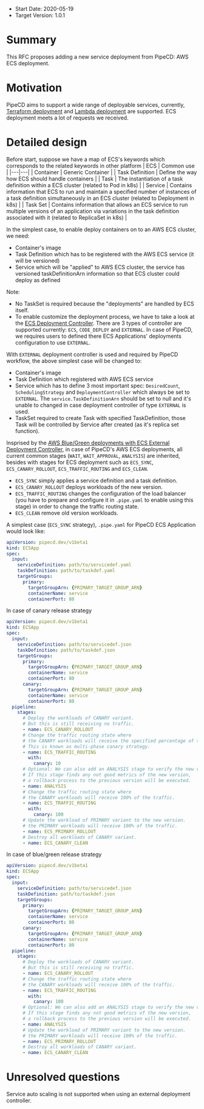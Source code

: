 - Start Date: 2020-05-19
- Target Version: 1.0.1

# Summary

This RFC proposes adding a new service deployment from PipeCD: AWS ECS deployment.

# Motivation

PipeCD aims to support a wide range of deployable services, currently, [Terraform deployment](https://pipecd.dev/docs/feature-status/#terraform-deployment) and [Lambda deployment](https://pipecd.dev/docs/feature-status/#lambda-deployment) are supported. ECS deployment meets a lot of requests we received.

# Detailed design

Before start, suppose we have a map of ECS's keywords which corresponds to the related keywords in other platform
| ECS  | Common use |
|---|---|
| Container | Generic Container |
| Task Definition | Define the way how ECS should handle containers |
| Task | The instantiation of a task definition within a ECS cluster (related to Pod in k8s) |
| Service | Contains information that ECS to run and maintain a specified number of instances of a task definition simultaneously in an ECS cluster (related to Deployment in k8s) |
| Task Set | Contains information that allows an ECS service to run multiple versions of an application via variations in the task definition associated with it (related to ReplicaSet in k8s) |

In the simplest case, to enable deploy containers on to an AWS ECS cluster, we need:
- Container's image
- Task Definition which has to be registered with the AWS ECS service (it will be versioned)
- Service which will be "applied" to AWS ECS cluster, the service has versioned taskDefinitionArn information so that ECS cluster could deploy as defined

Note:
- No TaskSet is required because the "deployments" are handled by ECS itself.
- To enable customize the deployment process, we have to take a look at the [ECS Deployment Controller](https://docs.aws.amazon.com/AmazonECS/latest/APIReference/API_DeploymentController.html). There are 3 types of controller are supported currently: `ECS`, `CODE_DEPLOY` and `EXTERNAL`. In case of PipeCD, we requires users to defined there ECS Applications' deployments configuration to use `EXTERNAL`.

With `EXTERNAL` deployment controller is used and required by PipeCD workflow, the above simplest case will be changed to:
- Container's image
- Task Definition which registered with AWS ECS service
- Service which has to define 3 most important spec: `DesiredCount`, `SchedulingStrategy` and `DeploymentController` which always be set to `EXTERNAL`. The `service.TaskDefinitionArn` should be set to null and it's unable to changed in case deployment controller of type `EXTERNAL` is used.
- TaskSet required to create Task with specified TaskDefinition, those Task will be controlled by Service after created (as it's replica set function). 

Insprised by the [AWS Blue/Green deployments with ECS External Deployment Controller](https://aws.amazon.com/blogs/containers/blue-green-deployments-with-the-ecs-external-deployment-controller/), in case of PipeCD's AWS ECS deployments, all current common stages (`WAIT`, `WAIT_APPROVAL`, `ANALYSIS`) are inherited, besides with stages for ECS deployment such as `ECS_SYNC`, `ECS_CANARY_ROLLOUT`, `ECS_TRAFFIC_ROUTING` and `ECS_CLEAN`.

- `ECS_SYNC` simply applies a service definition and a task definition.
- `ECS_CANARY_ROLLOUT` deploys workloads of the new version.
- `ECS_TRAFFIC_ROUTING` changes the configuration of the load balancer (you have to prepare and configure it in `.pipe.yaml` to enable using this stage) in order to change the traffic routing state.
- `ECS_CLEAN` remove old version workloads.

A simplest case (`ECS_SYNC` strategy), `.pipe.yaml` for PipeCD ECS Application would look like:

```yaml
apiVersion: pipecd.dev/v1beta1
kind: ECSApp
spec:
  input:
    serviceDefinition: path/to/servicedef.yaml
    taskDefinition: path/to/taskdef.yaml
    targetGroups:
      primary:
        targetGroupArn: {PRIMARY_TARGET_GROUP_ARN}
        containerName: service
        containerPort: 80
```

In case of canary release strategy

```yaml
apiVersion: pipecd.dev/v1beta1
kind: ECSApp
spec:
  input:
    serviceDefinition: path/to/servicedef.json
    taskDefinition: path/to/taskdef.json
    targetGroups:
      primary:
        targetGroupArn: {PRIMARY_TARGET_GROUP_ARN}
        containerName: service
        containerPort: 80
      canary:
        targetGroupArn: {PRIMARY_TARGET_GROUP_ARN}
        containerName: service
        containerPort: 80
  pipeline:
    stages:
      # Deploy the workloads of CANARY variant.
      # But this is still receiving no traffic.
      - name: ECS_CANARY_ROLLOUT
      # Change the traffic routing state where
      # the CANARY workloads will receive the specified percentage of traffic.
      # This is known as multi-phase canary strategy.
      - name: ECS_TRAFFIC_ROUTING
        with:
          canary: 10
      # Optional: We can also add an ANALYSIS stage to verify the new version.
      # If this stage finds any not good metrics of the new version,
      # a rollback process to the previous version will be executed.
      - name: ANALYSIS
      # Change the traffic routing state where
      # the CANARY workloads will receive 100% of the traffic.
      - name: ECS_TRAFFIC_ROUTING
        with:
          canary: 100
      # Update the workload of PRIMARY variant to the new version.
      # the PRIMARY workloads will receive 100% of the traffic.
      - name: ECS_PRIMARY_ROLLOUT
      # Destroy all workloads of CANARY variant.
      - name: ECS_CANARY_CLEAN
```

In case of blue/green release strategy

```yaml
apiVersion: pipecd.dev/v1beta1
kind: ECSApp
spec:
  input:
    serviceDefinition: path/to/servicedef.json
    taskDefinition: path/to/taskdef.json
    targetGroups:
      primary:
        targetGroupArn: {PRIMARY_TARGET_GROUP_ARN}
        containerName: service
        containerPort: 80
      canary:
        targetGroupArn: {PRIMARY_TARGET_GROUP_ARN}
        containerName: service
        containerPort: 80
  pipeline:
    stages:
      # Deploy the workloads of CANARY variant.
      # But this is still receiving no traffic.
      - name: ECS_CANARY_ROLLOUT
      # Change the traffic routing state where
      # the CANARY workloads will receive 100% of the traffic.
      - name: ECS_TRAFFIC_ROUTING
        with:
          canary: 100
      # Optional: We can also add an ANALYSIS stage to verify the new version.
      # If this stage finds any not good metrics of the new version,
      # a rollback process to the previous version will be executed.
      - name: ANALYSIS
      # Update the workload of PRIMARY variant to the new version.
      # the PRIMARY workloads will receive 100% of the traffic.
      - name: ECS_PRIMARY_ROLLOUT
      # Destroy all workloads of CANARY variant.
      - name: ECS_CANARY_CLEAN
```

# Unresolved questions

Service auto scaling is not supported when using an external deployment controller.
